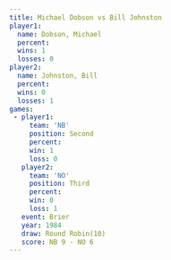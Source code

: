 ```yaml
---
title: Michael Dobson vs Bill Johnston
player1:               
  name: Dobson, Michael
  percent:             
  wins: 1              
  losses: 0            
player2:               
  name: Johnston, Bill 
  percent:             
  wins: 0              
  losses: 1            
games:
 - player1:          
     team: 'NB'      
     position: Second
     percent:        
     win: 1          
     loss: 0         
   player2:         
     team: 'NO'     
     position: Third
     percent:       
     win: 0         
     loss: 1        
   event: Brier         
   year: 1984           
   draw: Round Robin(10)
   score: NB 9 - NO 6   
---
```

